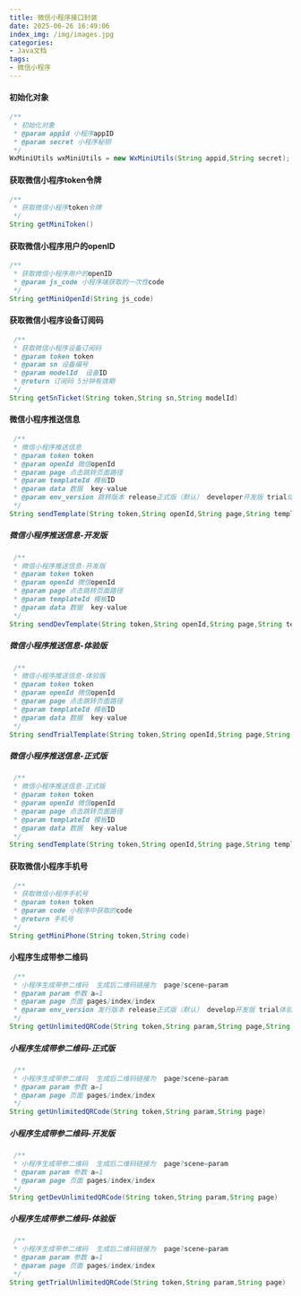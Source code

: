 ```yaml
---
title: 微信小程序接口封装
date: 2025-06-26 16:49:06
index_img: /img/images.jpg
categories:
- Java文档
tags:
- 微信小程序
---
```


#### 初始化对象
  
```java
/**
 * 初始化对象
 * @param appid 小程序appID
 * @param secret 小程序秘钥
 */
WxMiniUtils wxMiniUtils = new WxMiniUtils(String appid,String secret);
```

#### 获取微信小程序token令牌
  
```java
/**
 * 获取微信小程序token令牌
 */
String getMiniToken()
```

#### 获取微信小程序用户的openID
  
```java
/**
 * 获取微信小程序用户的openID
 * @param js_code 小程序端获取的一次性code
 */
String getMiniOpenId(String js_code)
```

#### 获取微信小程序设备订阅码
  
```java
 /**
 * 获取微信小程序设备订阅码
 * @param token token
 * @param sn 设备编号
 * @param modelId  设备ID
 * @return 订阅码 5分钟有效期
 */
String getSnTicket(String token,String sn,String modelId)
```

#### 微信小程序推送信息
  
```java
 /**
 * 微信小程序推送信息
 * @param token token
 * @param openId 微信openId
 * @param page 点击跳转页面路径
 * @param templateId 模板ID
 * @param data 数据  key-value
 * @param env_version 跳转版本 release正式版（默认） developer开发版 trial体验版
 */
String sendTemplate(String token,String openId,String page,String templateId,Map<String,String> data,String env_version);
```

##### 微信小程序推送信息-开发版
  
```java
 /**
 * 微信小程序推送信息-开发版
 * @param token token
 * @param openId 微信openId
 * @param page 点击跳转页面路径
 * @param templateId 模板ID
 * @param data 数据  key-value
 */
String sendDevTemplate(String token,String openId,String page,String templateId,Map<String,String> data)
```

##### 微信小程序推送信息-体验版
  
```java
 /**
 * 微信小程序推送信息-体验版
 * @param token token
 * @param openId 微信openId
 * @param page 点击跳转页面路径
 * @param templateId 模板ID
 * @param data 数据  key-value
 */
String sendTrialTemplate(String token,String openId,String page,String templateId,Map<String,String> data)
```

##### 微信小程序推送信息-正式版
  
```java
 /**
 * 微信小程序推送信息-正式版
 * @param token token
 * @param openId 微信openId
 * @param page 点击跳转页面路径
 * @param templateId 模板ID
 * @param data 数据  key-value
 */
String sendTemplate(String token,String openId,String page,String templateId,Map<String,String> data)
```

#### 获取微信小程序手机号
  
```java
 /**
 * 获取微信小程序手机号
 * @param token token
 * @param code 小程序中获取的code
 * @return 手机号
 */
String getMiniPhone(String token,String code)
```

#### 小程序生成带参二维码
  
```java
 /**
 * 小程序生成带参二维码  生成后二维码链接为  page?scene=param
 * @param param 参数 a=1
 * @param page 页面 pages/index/index
 * @param env_version 发行版本 release正式版（默认） develop开发版 trial体验版
 */
String getUnlimitedQRCode(String token,String param,String page,String env_version)
```

##### 小程序生成带参二维码-正式版
  
```java
 /**
 * 小程序生成带参二维码  生成后二维码链接为  page?scene=param
 * @param param 参数 a=1
 * @param page 页面 pages/index/index
 */
String getUnlimitedQRCode(String token,String param,String page)
```

##### 小程序生成带参二维码-开发版
  
```java
 /**
 * 小程序生成带参二维码  生成后二维码链接为  page?scene=param
 * @param param 参数 a=1
 * @param page 页面 pages/index/index
 */
String getDevUnlimitedQRCode(String token,String param,String page)
```

##### 小程序生成带参二维码-体验版
  
```java
 /**
 * 小程序生成带参二维码  生成后二维码链接为  page?scene=param
 * @param param 参数 a=1
 * @param page 页面 pages/index/index
 */
String getTrialUnlimitedQRCode(String token,String param,String page)
```